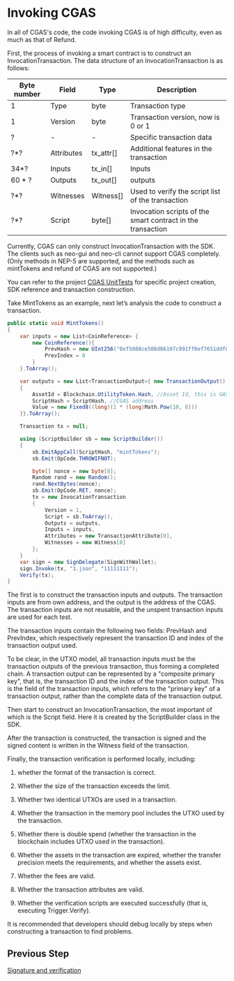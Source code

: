 # Invoking CGAS

In all of CGAS's code, the code invoking CGAS is of high difficulty, even as much as that of Refund.

First, the process of invoking a smart contract is to construct an InvocationTransaction. The data structure of an InvocationTransaction is as follows:

| Byte number | Field       | Type      | Description                           |
| ------ | ---------- | --------- | ------------------------------ |
| 1      | Type       | byte      | Transaction type                       |
| 1      | Version    | byte      | Transaction version, now is 0 or 1    |
| ?      | -          | -         | Specific transaction data                 |
| ?*?    | Attributes | tx_attr[] | Additional features in the transaction         |
| 34*?   | Inputs     | tx_in[]   | Inputs                           |
| 60 * ? | Outputs    | tx_out[]  | outputs                           |
| ?*?    | Witnesses  | Witness[] | Used to verify the script list of the transaction       |
| ?*?    | Script     | byte[]    | Invocation scripts of the smart contract in the transaction |

Currently, CGAS can only construct InvocationTransaction with the SDK. The clients such as neo-gui and neo-cli cannot support CGAS completely. (Only methods in NEP-5 are supported, and the methods such as mintTokens and refund of CGAS are not supported.)

You can refer to the project [CGAS UnitTests](https://github.com/neo-ngd/CGAS-Contract/blob/master/UnitTests) for specific project creation, SDK reference and transaction construction.

Take MintTokens as an example, next let’s analysis the code to construct a transaction.

```c#
public static void MintTokens()
{
    var inputs = new List<CoinReference> {
        new CoinReference(){
            PrevHash = new UInt256("0xf5088ce508d86197c991ff0ef7651ddf01f3e555f257039c972082250e899210".Remove(0, 2).HexToBytes().Reverse().ToArray()),
            PrevIndex = 0
        }
    }.ToArray();

    var outputs = new List<TransactionOutput>{ new TransactionOutput()
    {
        AssetId = Blockchain.UtilityToken.Hash, //Asset Id, this is GAS
        ScriptHash = ScriptHash, //CGAS address
        Value = new Fixed8((long)(1 * (long)Math.Pow(10, 8)))
    }}.ToArray();

    Transaction tx = null;

    using (ScriptBuilder sb = new ScriptBuilder())
    {
        sb.EmitAppCall(ScriptHash, "mintTokens");
        sb.Emit(OpCode.THROWIFNOT);

        byte[] nonce = new byte[8];
        Random rand = new Random();
        rand.NextBytes(nonce);
        sb.Emit(OpCode.RET, nonce);
        tx = new InvocationTransaction
        {
            Version = 1,
            Script = sb.ToArray(),
            Outputs = outputs,
            Inputs = inputs,
            Attributes = new TransactionAttribute[0],
            Witnesses = new Witness[0]
        };
    }
    var sign = new SignDelegate(SignWithWallet);
    sign.Invoke(tx, "1.json", "11111111");
    Verify(tx);
}
```

The first is to construct the transaction inputs and outputs. The transaction inputs are from own address, and the output is the address of the CGAS. The transaction inputs are not reusable, and the unspent transaction inputs are used for each test.

The transaction inputs contain the following two fields: PrevHash and PrevIndex, which respectively represent the transaction ID and index of the transaction output used.

To be clear, in the UTXO model, all transaction inputs must be the transaction outputs of the previous transaction, thus forming a completed chain. A transaction output can be represented by a "composite primary key", that is, the transaction ID and the index of the transaction output. This is the field of the transaction inputs, which refers to the "primary key" of a transaction output, rather than the complete data of the transaction output.

Then start to construct an InvocationTransaction, the most important of which is the Script field. Here it is created by the ScriptBuilder class in the SDK.

After the transaction is constructed, the transaction is signed and the signed content is written in the Witness field of the transaction.

Finally, the transaction verification is performed locally, including:

1. whether the format of the transaction is correct.

2. Whether the size of the transaction exceeds the limit.

3. Whether two identical UTXOs are used in a transaction.

4. Whether the transaction in the memory pool includes the UTXO used by the transaction.

5. Whether there is double spend (whether the transaction in the blockchain includes UTXO used in the transaction).

6. Whether the assets in the transaction are expired, whether the transfer precision meets the requirements, and whether the assets exist.

7. Whether the fees are valid.

8. Whether the transaction attributes are valid.

9. Whether the verification scripts are executed successfully (that is, executing Trigger.Verify).

It is recommended that developers should debug locally by steps when constructing a transaction to find problems.


## Previous Step
[Signature and verification](6_signature_and_verification.md)

